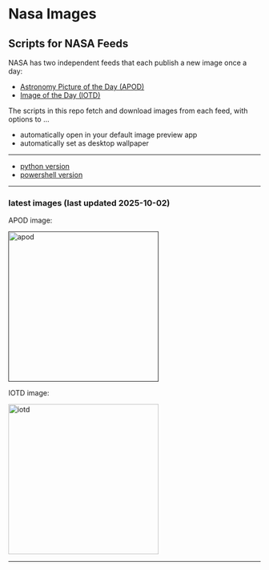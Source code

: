 # Nasa Images

## Scripts for NASA Feeds

NASA has two independent feeds that each publish a new image once a day:

- [Astronomy Picture of the Day (APOD)](https://apod.nasa.gov/apod/)
- [Image of the Day (IOTD)](https://www.nasa.gov/image-of-the-day/)

The scripts in this repo fetch and download images from each feed, with options to ...

- automatically open in your default image preview app
- automatically set as desktop wallpaper

---

- [python version](./python/README.md)
- [powershell version](./powershell/README.md)

---

### latest images (last updated 2025-10-02)

APOD image:

<a href=""><img alt="apod" src="" height="300" /></a>

IOTD image:

<a href="https://www.nasa.gov/image-detail/nasa-october-2025-4k-3840x2160/"><img alt="iotd" src="https://www.nasa.gov/wp-content/uploads/2025/09/nasa-october-2025-4k-3840x2160-1.jpg" height="300" /></a>

---
